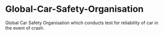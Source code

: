 # Global-Car-Safety-Organisation
Global Car Safety Organisation which conducts test for reliability of car in the event of crash.

